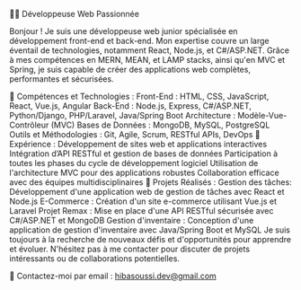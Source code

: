 👩‍💻 Développeuse Web Passionnée

Bonjour ! Je suis une développeuse web junior spécialisée en développement front-end et back-end. Mon expertise couvre un large éventail de technologies, notamment React, Node.js, et C#/ASP.NET. Grâce à mes compétences en MERN, MEAN, et LAMP stacks, ainsi qu'en MVC et Spring, je suis capable de créer des applications web complètes, performantes et sécurisées.

🔧 Compétences et Technologies :
Front-End : HTML, CSS, JavaScript, React, Vue.js, Angular
Back-End : Node.js, Express, C#/ASP.NET, Python/Django, PHP/Laravel, Java/Spring Boot
Architecture : Modèle-Vue-Contrôleur (MVC)
Bases de Données : MongoDB, MySQL, PostgreSQL
Outils et Méthodologies : Git, Agile, Scrum, RESTful APIs, DevOps
💼 Expérience :
Développement de sites web et applications interactives
Intégration d’API RESTful et gestion de bases de données
Participation à toutes les phases du cycle de développement logiciel
Utilisation de l'architecture MVC pour des applications robustes
Collaboration efficace avec des équipes multidisciplinaires
🌟 Projets Réalisés :
Gestion des tâches: Développement d'une application web de gestion de tâches avec React et Node.js
E-Commerce : Création d'un site e-commerce utilisant Vue.js et Laravel
Projet Remax : Mise en place d'une API RESTful sécurisée avec C#/ASP.NET et MongoDB
Gestion d'inventaire : Conception d'une application de gestion d'inventaire avec Java/Spring Boot et MySQL
Je suis toujours à la recherche de nouveaux défis et d'opportunités pour apprendre et évoluer. N'hésitez pas à me contacter pour discuter de projets intéressants ou de collaborations potentielles.

📧 Contactez-moi par email : hibasoussi.dev@gmail.com
